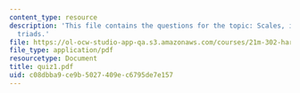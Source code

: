 ```yaml
---
content_type: resource
description: 'This file contains the questions for the topic: Scales, intervals, and
  triads.'
file: https://ol-ocw-studio-app-qa.s3.amazonaws.com/courses/21m-302-harmony-and-counterpoint-ii-spring-2005/c08dbba9ce9b5027409ec6795de7e157_quiz1.pdf
file_type: application/pdf
resourcetype: Document
title: quiz1.pdf
uid: c08dbba9-ce9b-5027-409e-c6795de7e157
---
```

